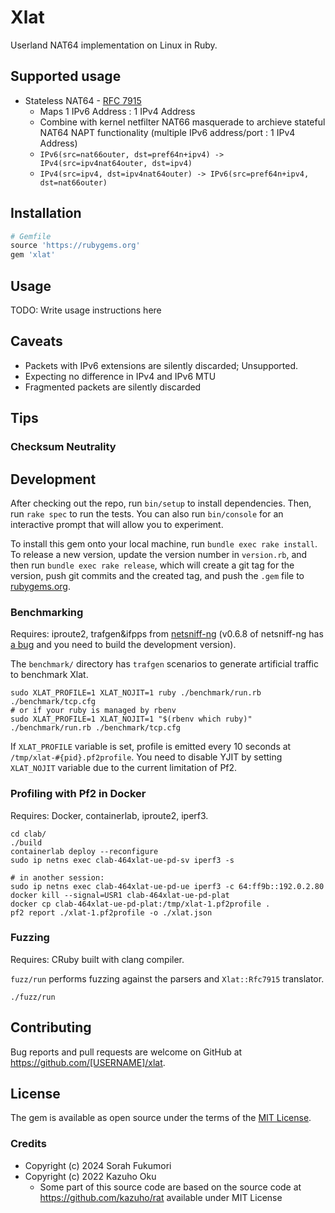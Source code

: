 # Xlat

Userland NAT64 implementation on Linux in Ruby.

## Supported usage

- Stateless NAT64 - [RFC 7915](https://datatracker.ietf.org/doc/rfc7915/)
  - Maps 1 IPv6 Address : 1 IPv4 Address
  - Combine with kernel netfilter NAT66 masquerade to archieve stateful NAT64 NAPT functionality (multiple IPv6 address/port : 1 IPv4 Address)
  - `IPv6(src=nat66outer, dst=pref64n+ipv4) -> IPv4(src=ipv4nat64outer, dst=ipv4)`
  - `IPv4(src=ipv4, dst=ipv4nat64outer) -> IPv6(src=pref64n+ipv4, dst=nat66outer)`

<!--
### Todo?

- Stateful NAT64  - [RFC 6146](https://datatracker.ietf.org/doc/rfc6146/)
  - Maps multiple IPv6 addresses and ports : IPv4 addresses and ports
-->

## Installation

```ruby
# Gemfile
source 'https://rubygems.org'
gem 'xlat'
```

## Usage

TODO: Write usage instructions here

## Caveats

- Packets with IPv6 extensions are silently discarded; Unsupported.
- Expecting no difference in IPv4 and IPv6 MTU
- Fragmented packets are silently discarded

## Tips

### Checksum Neutrality

## Development

After checking out the repo, run `bin/setup` to install dependencies. Then, run `rake spec` to run the tests. You can also run `bin/console` for an interactive prompt that will allow you to experiment.

To install this gem onto your local machine, run `bundle exec rake install`. To release a new version, update the version number in `version.rb`, and then run `bundle exec rake release`, which will create a git tag for the version, push git commits and the created tag, and push the `.gem` file to [rubygems.org](https://rubygems.org).

### Benchmarking

Requires: iproute2, trafgen&ifpps from [netsniff-ng](http://netsniff-ng.org/) (v0.6.8 of netsniff-ng has [a bug](https://github.com/netsniff-ng/netsniff-ng/pull/233) and you need to build the development version).

The `benchmark/` directory has `trafgen` scenarios to generate artificial traffic to benchmark Xlat.

```shell
sudo XLAT_PROFILE=1 XLAT_NOJIT=1 ruby ./benchmark/run.rb ./benchmark/tcp.cfg
# or if your ruby is managed by rbenv
sudo XLAT_PROFILE=1 XLAT_NOJIT=1 "$(rbenv which ruby)" ./benchmark/run.rb ./benchmark/tcp.cfg
```

If `XLAT_PROFILE` variable is set, profile is emitted every 10 seconds at `/tmp/xlat-#{pid}.pf2profile`. You need to disable YJIT by setting `XLAT_NOJIT` variable due to the current limitation of Pf2.

### Profiling with Pf2 in Docker

Requires: Docker, containerlab, iproute2, iperf3.

```shell
cd clab/
./build
containerlab deploy --reconfigure
sudo ip netns exec clab-464xlat-ue-pd-sv iperf3 -s

# in another session:
sudo ip netns exec clab-464xlat-ue-pd-ue iperf3 -c 64:ff9b::192.0.2.80
docker kill --signal=USR1 clab-464xlat-ue-pd-plat
docker cp clab-464xlat-ue-pd-plat:/tmp/xlat-1.pf2profile .
pf2 report ./xlat-1.pf2profile -o ./xlat.json
```

### Fuzzing

Requires: CRuby built with clang compiler.

`fuzz/run` performs fuzzing against the parsers and `Xlat::Rfc7915` translator.

```shell
./fuzz/run
```

## Contributing

Bug reports and pull requests are welcome on GitHub at https://github.com/[USERNAME]/xlat.

## License

The gem is available as open source under the terms of the [MIT License](https://opensource.org/licenses/MIT).

### Credits

- Copyright (c) 2024 Sorah Fukumori
- Copyright (c) 2022 Kazuho Oku
  - Some part of this source code are based on the source code at https://github.com/kazuho/rat available under MIT License
